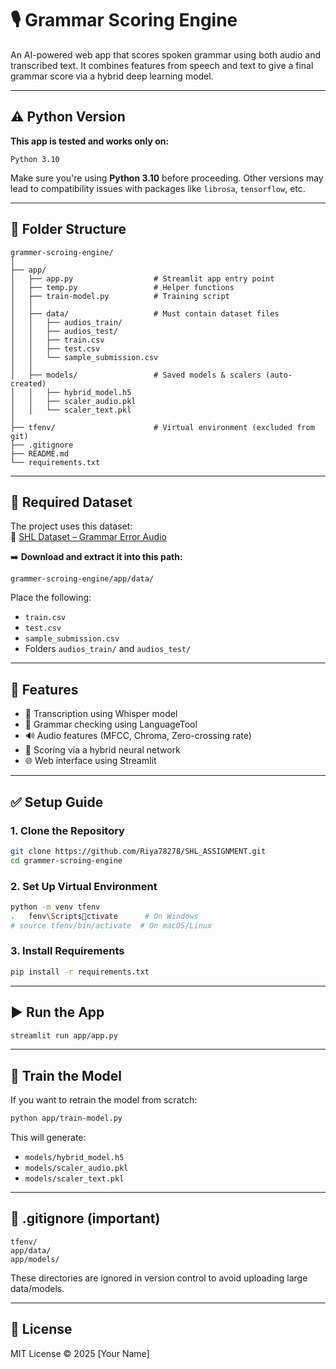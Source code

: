
# 🎙️ Grammar Scoring Engine

An AI-powered web app that scores spoken grammar using both audio and transcribed text. It combines features from speech and text to give a final grammar score via a hybrid deep learning model.

---

## ⚠️ Python Version

**This app is tested and works only on:**

```
Python 3.10
```

Make sure you're using **Python 3.10** before proceeding. Other versions may lead to compatibility issues with packages like `librosa`, `tensorflow`, etc.

---

## 📁 Folder Structure

```
grammer-scroing-engine/
│
├── app/
│   ├── app.py                  # Streamlit app entry point
│   ├── temp.py                 # Helper functions
│   ├── train-model.py          # Training script
│   │
│   ├── data/                   # Must contain dataset files
│   │   ├── audios_train/
│   │   ├── audios_test/
│   │   ├── train.csv
│   │   ├── test.csv
│   │   └── sample_submission.csv
│   │
│   ├── models/                 # Saved models & scalers (auto-created)
│   │   ├── hybrid_model.h5
│   │   ├── scaler_audio.pkl
│   │   └── scaler_text.pkl
│
├── tfenv/                      # Virtual environment (excluded from git)
├── .gitignore
├── README.md
└── requirements.txt
```

---

## 📂 Required Dataset

The project uses this dataset:  
🔗 [SHL Dataset – Grammar Error Audio](https://www.kaggle.com/datasets/saurabhkumargupta23/shl-dataset?resource=download)

➡️ **Download and extract it into this path:**

```
grammer-scroing-engine/app/data/
```

Place the following:
- `train.csv`
- `test.csv`
- `sample_submission.csv`
- Folders `audios_train/` and `audios_test/`

---

## 🚀 Features

- 🧠 Transcription using Whisper model
- 📖 Grammar checking using LanguageTool
- 🔊 Audio features (MFCC, Chroma, Zero-crossing rate)
- 🧮 Scoring via a hybrid neural network
- 🌐 Web interface using Streamlit

---

## ✅ Setup Guide

### 1. Clone the Repository

```bash
git clone https://github.com/Riya78278/SHL_ASSIGNMENT.git
cd grammer-scroing-engine
```

### 2. Set Up Virtual Environment

```bash
python -m venv tfenv
.	fenv\Scriptsctivate      # On Windows
# source tfenv/bin/activate  # On macOS/Linux
```

### 3. Install Requirements

```bash
pip install -r requirements.txt
```

---

## ▶️ Run the App

```bash
streamlit run app/app.py
```

---

## 🧠 Train the Model

If you want to retrain the model from scratch:

```bash
python app/train-model.py
```

This will generate:
- `models/hybrid_model.h5`
- `models/scaler_audio.pkl`
- `models/scaler_text.pkl`

---

## 🧾 .gitignore (important)

```gitignore
tfenv/
app/data/
app/models/
```

These directories are ignored in version control to avoid uploading large data/models.

---

## 📜 License

MIT License © 2025 [Your Name]
